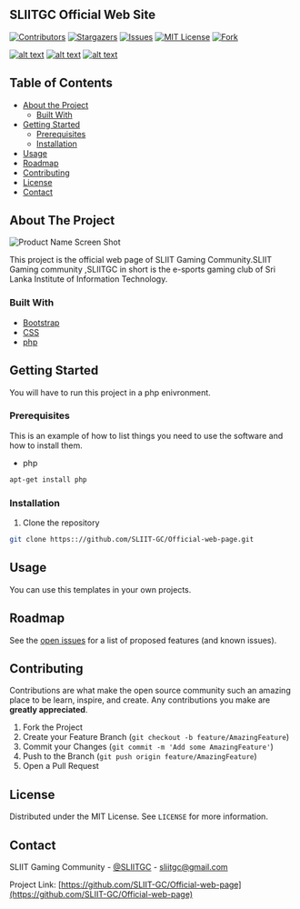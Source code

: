 ## SLIITGC Official Web Site

[![Contributors][contributors-shield]][contributors-url]
[![Stargazers][stars-shield]][stars-url]
[![Issues][issues-shield]][issues-url]
[![MIT License][license-shield]][license-url]
[![Fork][forks-shield]][forks-url]


[![alt text][1.1]][1]
[![alt text][2.1]][2]
[![alt text][6.1]][6]




<!-- TABLE OF CONTENTS -->
## Table of Contents

* [About the Project](#about-the-project)
  * [Built With](#built-with)
* [Getting Started](#getting-started)
  * [Prerequisites](#prerequisites)
  * [Installation](#installation)
* [Usage](#usage)
* [Roadmap](#roadmap)
* [Contributing](#contributing)
* [License](#license)
* [Contact](#contact)




<!-- ABOUT THE PROJECT -->
## About The Project

![Product Name Screen Shot](http://imgs-info.ru/2019/10/01/1111.png)

This project is the official web page of SLIIT Gaming Community.SLIIT Gaming community ,SLIITGC in short is the e-sports gaming club of Sri Lanka Institute of Information Technology.



### Built With

* [Bootstrap](https://getbootstrap.com)
* [CSS](https://www.w3.org/Style/CSS/Overview.en.html)
* [php](https://www.php.net/)



<!-- GETTING STARTED -->
## Getting Started

You will have to run this project in a php enivronment.

### Prerequisites

This is an example of how to list things you need to use the software and how to install them.
* php
```sh
apt-get install php
```

### Installation

1. Clone the repository
```sh
git clone https:://github.com/SLIIT-GC/Official-web-page.git
```
    

<!-- USAGE EXAMPLES -->
## Usage

You can use this templates in your own projects.



<!-- ROADMAP -->
## Roadmap

See the [open issues](https://github.com/SLIIT-GC/Official-web-page/issues) for a list of proposed features (and known issues).



<!-- CONTRIBUTING -->
## Contributing

Contributions are what make the open source community such an amazing place to be learn, inspire, and create. Any contributions you make are **greatly appreciated**.

1. Fork the Project
2. Create your Feature Branch (`git checkout -b feature/AmazingFeature`)
3. Commit your Changes (`git commit -m 'Add some AmazingFeature'`)
4. Push to the Branch (`git push origin feature/AmazingFeature`)
5. Open a Pull Request



<!-- LICENSE -->
## License

Distributed under the MIT License. See `LICENSE` for more information.



<!-- CONTACT -->
## Contact

SLIIT Gaming Community - [@SLIITGC](https://twitter.com/sliitgc) - sliitgc@gmail.com

Project Link: [https://github.com/SLIIT-GC/Official-web-page](https://github.com/SLIIT-GC/Official-web-page)









<!-- MARKDOWN LINKS & IMAGES -->
<!-- https://www.markdownguide.org/basic-syntax/#reference-style-links -->
[contributors-shield]: https://img.shields.io/github/contributors/SLIIT-GC/Official-web-page.svg?style=flat-square
[contributors-url]: https://github.com/SLIIT-GC/Official-web-page/graphs/contributors
[forks-shield]: https://img.shields.io/github/forks/SLIIT-GC/Official-web-page
[forks-url]: https://github.com/SLIIT-GC/Official-web-page/network/members
[stars-shield]: https://img.shields.io/github/stars/SLIIT-GC/Official-web-page.svg?style=flat-square
[stars-url]: https://github.com/SLIIT-GC/Official-web-page/stargazers
[issues-shield]: https://img.shields.io/github/issues/SLIIT-GC/Official-web-page.svg?style=flat-square
[issues-url]: https://github.com/SLIIT-GC/Official-web-page/issues
[license-shield]: https://img.shields.io/github/license/SLIIT-GC/Official-web-page.svg?style=flat-square
[license-url]: https://github.com/SLIIT-GC/Official-web-pageblob/master/LICENSE.txt
[product-screenshot]: images/screenshot.png

[1.1]: http://i.imgur.com/tXSoThF.png (twitter)
[2.1]: http://i.imgur.com/P3YfQoD.png (facebook)
[6.1]: http://i.imgur.com/0o48UoR.png (github)

[1]: http://www.twitter.com/sliitgc
[2]: http://www.facebook.com/sliitgc
[6]: http://www.github.com/SLIIT-GC
